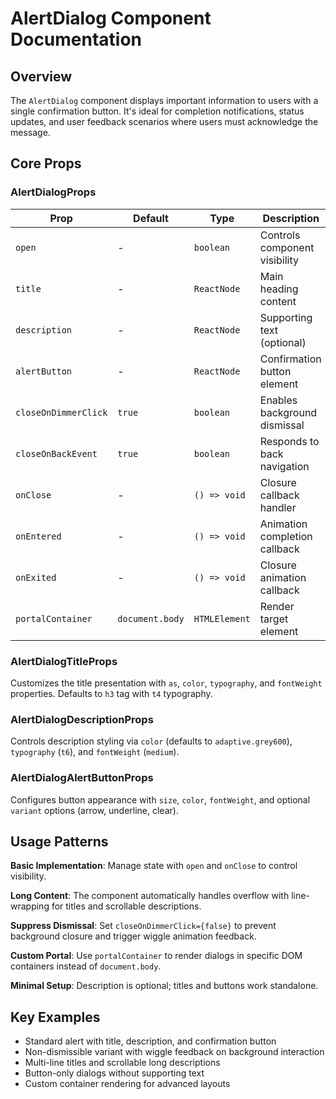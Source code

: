 # AlertDialog Component Documentation

## Overview

The `AlertDialog` component displays important information to users with a single confirmation button. It's ideal for completion notifications, status updates, and user feedback scenarios where users must acknowledge the message.

## Core Props

### AlertDialogProps

| Prop | Default | Type | Description |
|------|---------|------|-------------|
| `open` | - | `boolean` | Controls component visibility |
| `title` | - | `ReactNode` | Main heading content |
| `description` | - | `ReactNode` | Supporting text (optional) |
| `alertButton` | - | `ReactNode` | Confirmation button element |
| `closeOnDimmerClick` | `true` | `boolean` | Enables background dismissal |
| `closeOnBackEvent` | `true` | `boolean` | Responds to back navigation |
| `onClose` | - | `() => void` | Closure callback handler |
| `onEntered` | - | `() => void` | Animation completion callback |
| `onExited` | - | `() => void` | Closure animation callback |
| `portalContainer` | `document.body` | `HTMLElement` | Render target element |

### AlertDialogTitleProps

Customizes the title presentation with `as`, `color`, `typography`, and `fontWeight` properties. Defaults to `h3` tag with `t4` typography.

### AlertDialogDescriptionProps

Controls description styling via `color` (defaults to `adaptive.grey600`), `typography` (`t6`), and `fontWeight` (`medium`).

### AlertDialogAlertButtonProps

Configures button appearance with `size`, `color`, `fontWeight`, and optional `variant` options (arrow, underline, clear).

## Usage Patterns

**Basic Implementation**: Manage state with `open` and `onClose` to control visibility.

**Long Content**: The component automatically handles overflow with line-wrapping for titles and scrollable descriptions.

**Suppress Dismissal**: Set `closeOnDimmerClick={false}` to prevent background closure and trigger wiggle animation feedback.

**Custom Portal**: Use `portalContainer` to render dialogs in specific DOM containers instead of `document.body`.

**Minimal Setup**: Description is optional; titles and buttons work standalone.

## Key Examples

- Standard alert with title, description, and confirmation button
- Non-dismissible variant with wiggle feedback on background interaction
- Multi-line titles and scrollable long descriptions
- Button-only dialogs without supporting text
- Custom container rendering for advanced layouts
